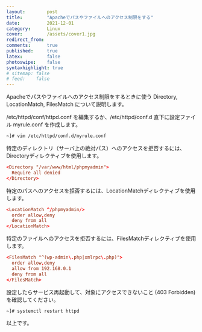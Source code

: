 ```yaml
---
layout:        post
title:         "Apacheでパスやファイルへのアクセス制限をする"
date:          2021-12-01
category:      Linux
cover:         /assets/cover1.jpg
redirect_from:
comments:      true
published:     true
latex:         false
photoswipe:    false
syntaxhighlight: true
# sitemap: false
# feed:    false
---
```


Apacheでパスやファイルへのアクセス制限をするときに使う Directory, LocationMatch, FilesMatch について説明します。

/etc/httpd/conf/httpd.conf を編集するか、/etc/httpd/conf.d 直下に設定ファイル myrule.conf を作成します。
```bash
~]# vim /etc/httpd/conf.d/myrule.conf
```
特定のディレクトリ（サーバ上の絶対パス）へのアクセスを拒否するには、Directoryディレクティブを使用します。
```conf
<Directory "/var/www/html/phpmyadmin">
  Require all denied
</Directory>
```
特定のパスへのアクセスを拒否するには、LocationMatchディレクティブを使用します。
```conf
<LocationMatch ^/phpmyadmin/>
  order allow,deny
  deny from all
</LocationMatch>
```
特定のファイルへのアクセスを拒否するには、FilesMatchディレクティブを使用します。
```conf
<FilesMatch "^(wp-admin\.php|xmlrpc\.php)">
  order allow,deny
  allow from 192.168.0.1
  deny from all
</FilesMatch>
```
設定したらサービス再起動して、対象にアクセスできないこと (403 Forbidden) を確認してください。
```bash
~]# systemctl restart httpd
```
以上です。

